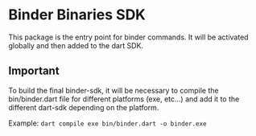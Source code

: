 # Binder Binaries SDK

This package is the entry point for binder commands.
It will be activated globally and then added to the dart SDK.

## Important

To build the final binder-sdk, it will be necessary to compile the bin/binder.dart file for different platforms (exe, etc...) and add it to the different dart-sdk depending on the platform.

Example: `dart compile exe bin/binder.dart -o binder.exe`

